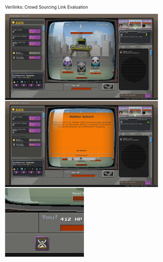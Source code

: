 Verilinks: Crowd Sourcing Link Evaluation

![VeriTask vanilla](images/veritask-vanilla.png)
![VeriTask timed tasks](images/veritask-timed.png)
![VeriTask ability](images/veritask-ability.png)

